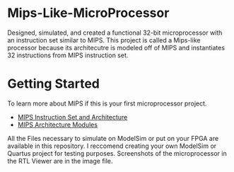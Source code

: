 # Mips-Like-MicroProcessor
Designed, simulated, and created a functional 32-bit microprocessor with an instruction set similar to MIPS. 
This project is called a Mips-like processor because its architecutre is modeled off of MIPS and instantiates 32 instructions from 
MIPS instruction set.
# Getting Started
To learn more about MIPS if this is your first microprocessor project.
- [MIPS Instruction Set and Architecture](https://www.mips.com/products/architectures/mips32-2/)
- [MIPS Architecture Modules](https://www.mips.com/products/architectures/ase/)

All the Files necessary to simulate on ModelSim or put on your FPGA are available in this repository.
I reccomend creating your own ModelSim or Quartus project for testing purposes.
Screenshots of the microprocessor in the RTL Viewer are in the image file.

